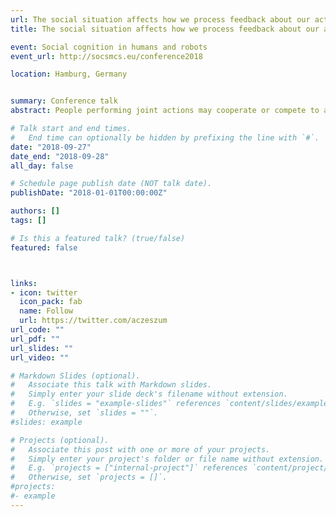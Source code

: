 ```yaml
---
url: The social situation affects how we process feedback about our actions5
title: The social situation affects how we process feedback about our actions

event: Social cognition in humans and robots
event_url: http://socsmcs.eu/conference2018

location: Hamburg, Germany


summary: Conference talk
abstract: People performing joint actions may cooperate or compete to achieve their joint or individual goals. In the present study, we investigated the neural processes underpinning error and monetary rewards processing in such situations using the EEG. We analyzed event-related potentials (ERPs) triggered by feedback about individual and joint actions in cooperative and competitive situations. Given previous literature, we hypothesized monetary losses will elicit more negative responses at midline frontal electrodes (Feedback Related Negativity (FRN)) than monetary wins without regard to the social situation. Additionally, we expected that processing of feedback might be modulated by the social situation (cooperative and competitive). Twenty pairs (N=50) of participants performed a joint four-alternative forced choice (4AFC) visual task either cooperatively or competitively. At the end of each trial, participants received visual performance feedback and accompanying monetary rewards. Specifically, the feedback included individual and joint errors. Furthermore, the resulting positive, negative or neutral monetary rewards were dependent on the social situation. This design rigorously instructed participant to cooperate or compete due to the pay-off matrix. We used linear mixed effects analyses to study the FRN. Analysis of the EEG data revealed the main effect of the valence of the outcome at midline frontal electrodes. The FRN was more negative for losses than wins in both social situations. Moreover, our results suggest that the FRN might be modulated by different social situations. Additionally, we used Threshold Free Cluster Enhancement (TFCE) and permutation tests to explore the data. Results of these analyses suggested the same effect of modulation in processing of feedback between cooperative and competitive situations. In sum, our results replicate previous studies about the FRN and extend them by comparing neurophysiological responses to positive and negative outcomes in a competitive situation, which simultaneously engage two participants. Furthermore, the present design allows for within participants comparison between different social situations (cooperative and competitive). Results of this comparison suggest that the FRN is modulated by social situations. These results can shed new light on the neural process underpinning error and reward processing in cooperative and competitive situations.

# Talk start and end times.
#   End time can optionally be hidden by prefixing the line with `#`.
date: "2018-09-27"
date_end: "2018-09-28"
all_day: false

# Schedule page publish date (NOT talk date).
publishDate: "2018-01-01T00:00:00Z"

authors: []
tags: []

# Is this a featured talk? (true/false)
featured: false



links:
- icon: twitter
  icon_pack: fab
  name: Follow
  url: https://twitter.com/aczeszum
url_code: ""
url_pdf: ""
url_slides: ""
url_video: ""

# Markdown Slides (optional).
#   Associate this talk with Markdown slides.
#   Simply enter your slide deck's filename without extension.
#   E.g. `slides = "example-slides"` references `content/slides/example-slides.md`.
#   Otherwise, set `slides = ""`.
#slides: example

# Projects (optional).
#   Associate this post with one or more of your projects.
#   Simply enter your project's folder or file name without extension.
#   E.g. `projects = ["internal-project"]` references `content/project/deep-learning/index.md`.
#   Otherwise, set `projects = []`.
#projects:
#- example
---
```


